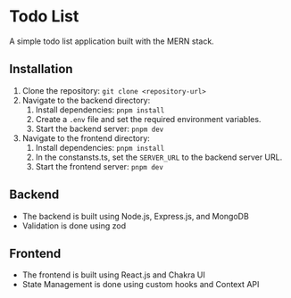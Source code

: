 # Todo List

A simple todo list application built with the MERN stack.

## Installation

1. Clone the repository: `git clone <repository-url>`
2. Navigate to the backend directory:
   1. Install dependencies: `pnpm install`
   2. Create a `.env` file and set the required environment variables.
   3. Start the backend server: `pnpm dev`
3. Navigate to the frontend directory:
   1. Install dependencies: `pnpm install`
   2. In the constansts.ts, set the `SERVER_URL` to the backend server URL.
   3. Start the frontend server: `pnpm dev`

## Backend

- The backend is built using Node.js, Express.js, and MongoDB
- Validation is done using zod

## Frontend

- The frontend is built using React.js and Chakra UI
- State Management is done using custom hooks and Context API
